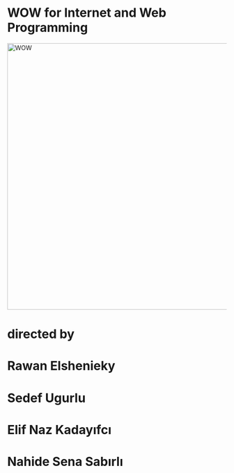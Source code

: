 # WOW for Internet and Web Programming

<img width="612" alt="WOW" src="https://github.com/nsenasabirli/webproject/assets/72200463/2067c2e9-c042-4878-90b7-0fb8181eeb0c">

# directed by
# Rawan Elshenieky 
# Sedef Ugurlu
# Elif Naz Kadayıfcı
# Nahide Sena Sabırlı
